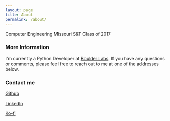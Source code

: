 ```yaml
---
layout: page
title: About
permalink: /about/
---
```

Computer Engineering
Missouri S&T Class of 2017

### More Information

I'm currently a Python Developer at [Boulder Labs](https://www.boulderlabs.com/). If you have any questions or comments, please feel free to reach out to me at one of the addresses below.

### Contact me

[Github](https://github.com/samclane/)

[LinkedIn](https://www.linkedin.com/in/samclane)

[Ko-fi](Ko-fi.com/sawyermclane)